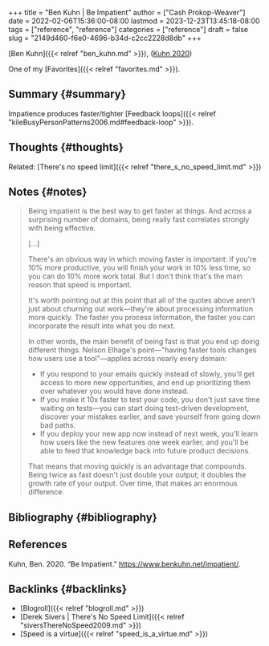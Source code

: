 +++
title = "Ben Kuhn | Be Impatient"
author = ["Cash Prokop-Weaver"]
date = 2022-02-06T15:36:00-08:00
lastmod = 2023-12-23T13:45:18-08:00
tags = ["reference", "reference"]
categories = ["reference"]
draft = false
slug = "2149d460-f6e0-4696-b34d-c2cc2228d8db"
+++

[Ben Kuhn]({{< relref "ben_kuhn.md" >}}), (<a href="#citeproc_bib_item_1">Kuhn 2020</a>)

One of my [Favorites]({{< relref "favorites.md" >}}).


## Summary {#summary}

Impatience produces faster/tighter [Feedback loops]({{< relref "kileBusyPersonPatterns2006.md#feedback-loop" >}}).


## Thoughts {#thoughts}

Related: [There's no speed limit]({{< relref "there_s_no_speed_limit.md" >}})


## Notes {#notes}

> Being impatient is the best way to get faster at things. And across a surprising number of domains, being really fast correlates strongly with being effective.
>
> [...]
>
> There's an obvious way in which moving faster is important: if you're 10% more productive, you will finish your work in 10% less time, so you can do 10% more work total. But I don't think that's the main reason that speed is important.
>
> It's worth pointing out at this point that all of the quotes above aren't just about churning out work—they're about processing information more quickly. The faster you process information, the faster you can incorporate the result into what you do next.
>
> In other words, the main benefit of being fast is that you end up doing different things. Nelson Elhage's point—"having faster tools changes how users use a tool"—applies across nearly every domain:
>
> -   If you respond to your emails quickly instead of slowly, you'll get access to more new opportunities, and end up prioritizing them over whatever you would have done instead.
> -   If you make it 10x faster to test your code, you don't just save time waiting on tests—you can start doing test-driven development, discover your mistakes earlier, and save yourself from going down bad paths.
> -   If you deploy your new app now instead of next week, you'll learn how users like the new features one week earlier, and you'll be able to feed that knowledge back into future product decisions.
>
> That means that moving quickly is an advantage that compounds. Being twice as fast doesn't just double your output; it doubles the growth rate of your output. Over time, that makes an enormous difference.


## Bibliography {#bibliography}

## References

<style>.csl-entry{text-indent: -1.5em; margin-left: 1.5em;}</style><div class="csl-bib-body">
  <div class="csl-entry"><a id="citeproc_bib_item_1"></a>Kuhn, Ben. 2020. “Be Impatient.” <a href="https://www.benkuhn.net/impatient/">https://www.benkuhn.net/impatient/</a>.</div>
</div>



## Backlinks {#backlinks}

-   [Blogroll]({{< relref "blogroll.md" >}})
-   [Derek Sivers | There's No Speed Limit]({{< relref "siversThereNoSpeed2009.md" >}})
-   [Speed is a virtue]({{< relref "speed_is_a_virtue.md" >}})
